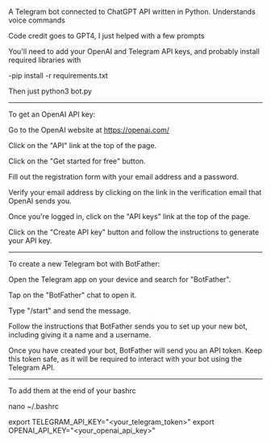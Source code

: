 A Telegram bot connected to ChatGPT API written in Python. Understands voice commands

Code credit goes to GPT4, I just helped with a few prompts

You'll need to add your OpenAI and Telegram API keys, and probably install required libraries with

-pip install -r requirements.txt

Then just python3 bot.py

-----

To get an OpenAI API key:

Go to the OpenAI website at https://openai.com/

Click on the "API" link at the top of the page.

Click on the "Get started for free" button.

Fill out the registration form with your email address and a password.

Verify your email address by clicking on the link in the verification email that OpenAI sends you.

Once you're logged in, click on the "API keys" link at the top of the page.

Click on the "Create API key" button and follow the instructions to generate your API key.

-----

To create a new Telegram bot with BotFather:

Open the Telegram app on your device and search for "BotFather".

Tap on the "BotFather" chat to open it.

Type "/start" and send the message.

Follow the instructions that BotFather sends you to set up your new bot, including giving it a name and a username.

Once you have created your bot, BotFather will send you an API token. Keep this token safe, as it will be required to interact with your bot using the Telegram API.


----

To add them at the end of your bashrc

nano  ~/.bashrc

export TELEGRAM_API_KEY="<your_telegram_token>"
export OPENAI_API_KEY="<your_openai_api_key>"

